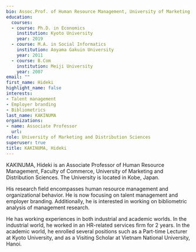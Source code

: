 ```yaml
---
bio: Assoc.Prof. of Human Resource Management, University of Marketing and Distribution Sciences, Japan.
education:
  courses:
  - course: Ph.D. in Economics
    institution: Kyoto University
    year: 2019
  - course: M.A. in Social Informatics
    institution: Aoyama Gakuin University
    year: 2011
  - course: B.Com
    institution: Meiji University
    year: 2007
email: ""
first_name: Hideki
highlight_name: false
interests:
- Talent management
- Employer branding
- Bibliometrics
last_name: KAKINUMA
organizations:
- name: Associate Professor
  url: 
role: University of Marketing and Distribution Sciences
superuser: true
title: KAKINUMA, Hideki
---
```


KAKINUMA, Hideki is an Associate Professor of Human Resource Management, Faculty of Commerce, University of Marketing and Distribution Sciences. The University is located in Kobe, Japan.

His research field encompasses human resource management and organizational behavior. He is now focusing on talent management and employer branding. Additionally, he is interested in working on bibliometric analysis of management research.

He has working experiences in both industrial and academic worlds. In the industrial world, he worked in an HR-related services firm for 2 years. In the academic world, he enrolled several positions such as a Part-time Lecturer at Kyoto University, and as a Visiting Scholar at Vietnam National University, Hanoi.
